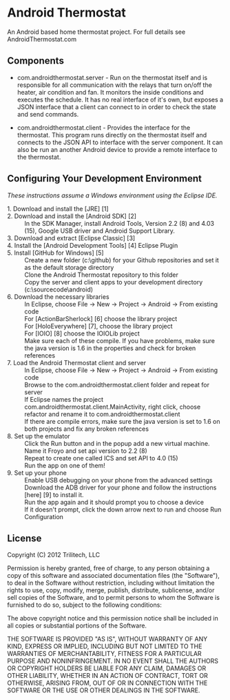 Android Thermostat
=================

An Android based home thermostat project.  For full details see AndroidThermostat.com


## Components

* com.androidthermostat.server - Run on the thermostat itself and is responsible for all communication with the relays that turn on/off the heater, air condition and fan.  It monitors the inside conditions and executes the schedule.  It has no real interface of it's own, but exposes a JSON interface that a client can connect to in order to check the state and send commands.

* com.androidthermostat.client - Provides the interface for the thermostat.  This program runs directly on the thermostat itself and connects to the JSON API to interface with the server component.  It can also be run an another Android device to provide a remote interface to the thermostat.

## Configuring Your Development Environment

*These instructions assume a Windows environment using the Eclipse IDE.*

<dl>
  <dt>1. Download and install the [JRE]  [1] </dt>
  <dt>2. Download and install the [Android SDK]  [2] </dt>
  <dd>In the SDK Manager, install Android Tools, Version 2.2 (8) and 4.03 (15), Google USB driver and Android Support Library.</dd>
  <dt>3. Download and extract [Eclipse Classic]  [3] </dt>
  <dt>4. Install the [Android Development Tools]  [4] Eclipse Plugin </dt>
  <dt>5. Install [GitHub for Windows]  [5] </dt>
  <dd>Create a new folder (c:\github) for your Github repositories and set it as the default storage directory</dd>
  <dd>Clone the Android Thermostat repository to this folder</dd>
  <dd>Copy the server and client apps to your development directory (c:\sourcecode\android)</dd>
  <dt>6. Download the necessary libraries</dt>
  <dd>In Eclipse, choose File -> New -> Project -> Android -> From existing code</dd>
  <dd>For [ActionBarSherlock]  [6] choose the library project</dd>
  <dd>For [HoloEverywhere]  [7], choose the library project</dd>
  <dd>For [IOIO]  [8] choose the IOIOLib project</dd>
  <dd>Make sure each of these compile. If you have problems, make sure the java version is 1.6 in the properties and check for broken references</dd>
  <dt>7. Load the Android Thermostat client and server</dt>
  <dd>In Eclipse, choose File -> New -> Project -> Android -> From existing code</dd>
  <dd>Browse to the com.androidthermostat.client folder and repeat for server</dd>
  <dd>If Eclipse names the project com.androidthermostat.client.MainActivity, right click, choose refactor and rename it to com.androidthermostat.client</dd>
  <dd>If there are compile errors, make sure the java version is set to 1.6 on both projects and fix any broken references</dd>
  <dt>8. Set up the emulator</dt>
  <dd>Click the Run button and in the popup add a new virtual machine.</dd>
  <dd>Name it Froyo and set api version to 2.2 (8)</dd>
  <dd>Repeat to create one called ICS and set API to 4.0 (15)</dd>
  <dd>Run the app on one of them!</dd>
  <dt>9. Set up your phone</dt>
  <dd>Enable USB debugging on your phone from the advanced settings</dd>
  <dd>Download the ADB driver for your phone and follow the instructions [here]  [9] to install it.</dd>
  <dd>Run the app again and it should prompt you to choose a device</dd>
  <dd>If it doesn't prompt, click the down arrow next to run and choose Run Configuration</dd>
</dl>

  [1]: http://www.oracle.com/technetwork/java/javase/downloads/jre7-downloads-1637588.html        "JRE"
  [2]: http://developer.android.com/sdk/index.html                                                "Android SDK"
  [3]: http://www.eclipse.org/downloads/                                                          "Eclipse Classic"
  [4]: http://developer.android.com/sdk/installing/installing-adt.html                            "Android Development Tools"
  [5]: http://windows.github.com/                                                                 "GitHub for Windows"
  [6]: http://actionbarsherlock.com/                                                              "ActionBarSherlock"
  [7]: http://www.holoeverywhere.com/                                                             "HoloEverywhere"
  [8]: https://github.com/ytai/ioio/wiki/Downloads                                                "IOIO"
  [9]: http://developer.android.com/tools/extras/oem-usb.html                                     "Driver Instructions"



## License

Copyright (C) 2012 Trilitech, LLC

Permission is hereby granted, free of charge, to any person obtaining a copy of this software and associated documentation files (the "Software"), to deal in the Software without restriction, including without limitation the rights to use, copy, modify, merge, publish, distribute, sublicense, and/or sell copies of the Software, and to permit persons to whom the Software is furnished to do so, subject to the following conditions:

The above copyright notice and this permission notice shall be included in all copies or substantial portions of the Software.

THE SOFTWARE IS PROVIDED "AS IS", WITHOUT WARRANTY OF ANY KIND, EXPRESS OR IMPLIED, INCLUDING BUT NOT LIMITED TO THE WARRANTIES OF MERCHANTABILITY, FITNESS FOR A PARTICULAR PURPOSE AND NONINFRINGEMENT. IN NO EVENT SHALL THE AUTHORS OR COPYRIGHT HOLDERS BE LIABLE FOR ANY CLAIM, DAMAGES OR OTHER LIABILITY, WHETHER IN AN ACTION OF CONTRACT, TORT OR OTHERWISE, ARISING FROM, OUT OF OR IN CONNECTION WITH THE SOFTWARE OR THE USE OR OTHER DEALINGS IN THE SOFTWARE.
